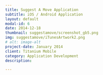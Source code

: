 ```yaml
---
title: Suggest A Move Application
subtitle: iOS / Android Application
layout: default
modal-id: 6
date: 2014-12-18
thumbnail: suggestamove/screenshot_gb5.png
img: suggestamove/iTunesArtwork2.png
# alt: image-alt
project-date: January 2014
client: Titanium Mobile
category: Application Development
description:  

---
```

